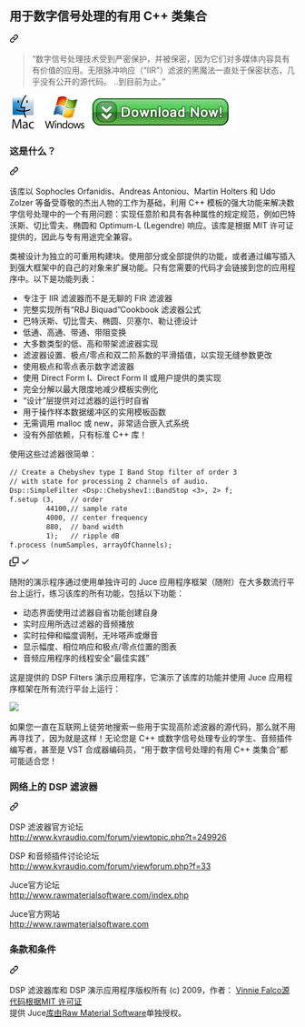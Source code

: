 <div class="Box-sc-g0xbh4-0 bJMeLZ js-snippet-clipboard-copy-unpositioned" data-hpc="true"><article class="markdown-body entry-content container-lg" itemprop="text"><div class="markdown-heading" dir="auto"><h2 tabindex="-1" class="heading-element" dir="auto"><font style="vertical-align: inherit;"><font style="vertical-align: inherit;">用于数字信号处理的有用 C++ 类集合</font></font></h2><a id="user-content-a-collection-of-useful-c-classes-for-digital-signal-processing" class="anchor-element" aria-label="永久链接：用于数字信号处理的有用 C++ 类的集合" href="#a-collection-of-useful-c-classes-for-digital-signal-processing"><svg class="octicon octicon-link" viewBox="0 0 16 16" version="1.1" width="16" height="16" aria-hidden="true"><path d="m7.775 3.275 1.25-1.25a3.5 3.5 0 1 1 4.95 4.95l-2.5 2.5a3.5 3.5 0 0 1-4.95 0 .751.751 0 0 1 .018-1.042.751.751 0 0 1 1.042-.018 1.998 1.998 0 0 0 2.83 0l2.5-2.5a2.002 2.002 0 0 0-2.83-2.83l-1.25 1.25a.751.751 0 0 1-1.042-.018.751.751 0 0 1-.018-1.042Zm-4.69 9.64a1.998 1.998 0 0 0 2.83 0l1.25-1.25a.751.751 0 0 1 1.042.018.751.751 0 0 1 .018 1.042l-1.25 1.25a3.5 3.5 0 1 1-4.95-4.95l2.5-2.5a3.5 3.5 0 0 1 4.95 0 .751.751 0 0 1-.018 1.042.751.751 0 0 1-1.042.018 1.998 1.998 0 0 0-2.83 0l-2.5 2.5a1.998 1.998 0 0 0 0 2.83Z"></path></svg></a></div>
<blockquote>
<p dir="auto"><font style="vertical-align: inherit;"><font style="vertical-align: inherit;">“数字信号处理技术受到严密保护，并被保密，因为它们对多媒体内容具有有价值的应用。无限脉冲响应（“IIR”）滤波的黑魔法一直处于保密状态，几乎没有公开的源代码。 ..到目前为止。”</font></font></p>
</blockquote>
<a href="https://github.com/downloads/vinniefalco/DSPFilters/DSPFiltersComplete.zip">
<img src="https://github.com/vinniefalco/vinniefalco.github.com/raw/master/images/DownloadNow.png" style="max-width: 100%;">
</a>
<div class="markdown-heading" dir="auto"><h3 tabindex="-1" class="heading-element" dir="auto"><font style="vertical-align: inherit;"><font style="vertical-align: inherit;">这是什么？</font></font></h3><a id="user-content-what-is-this" class="anchor-element" aria-label="永久链接：这是什么？" href="#what-is-this"><svg class="octicon octicon-link" viewBox="0 0 16 16" version="1.1" width="16" height="16" aria-hidden="true"><path d="m7.775 3.275 1.25-1.25a3.5 3.5 0 1 1 4.95 4.95l-2.5 2.5a3.5 3.5 0 0 1-4.95 0 .751.751 0 0 1 .018-1.042.751.751 0 0 1 1.042-.018 1.998 1.998 0 0 0 2.83 0l2.5-2.5a2.002 2.002 0 0 0-2.83-2.83l-1.25 1.25a.751.751 0 0 1-1.042-.018.751.751 0 0 1-.018-1.042Zm-4.69 9.64a1.998 1.998 0 0 0 2.83 0l1.25-1.25a.751.751 0 0 1 1.042.018.751.751 0 0 1 .018 1.042l-1.25 1.25a3.5 3.5 0 1 1-4.95-4.95l2.5-2.5a3.5 3.5 0 0 1 4.95 0 .751.751 0 0 1-.018 1.042.751.751 0 0 1-1.042.018 1.998 1.998 0 0 0-2.83 0l-2.5 2.5a1.998 1.998 0 0 0 0 2.83Z"></path></svg></a></div>
<p dir="auto"><font style="vertical-align: inherit;"><font style="vertical-align: inherit;">该库以 Sophocles Orfanidis、Andreas Antoniou、Martin Holters 和 Udo Zolzer 等备受尊敬的杰出人物的工作为基础，利用 C++ 模板的强大功能来解决数字信号处理中的一个有用问题：实现任意阶和具有各种属性的规定规范，例如巴特沃斯、切比雪夫、椭圆和 Optimum-L (Legendre) 响应。</font><font style="vertical-align: inherit;">该库是根据 MIT 许可证提供的，因此与专有用途完全兼容。</font></font></p>
<p dir="auto"><font style="vertical-align: inherit;"><font style="vertical-align: inherit;">类被设计为独立的可重用构建块。</font><font style="vertical-align: inherit;">使用部分或全部提供的功能，或者通过编写插入到强大框架中的自己的对象来扩展功能。</font><font style="vertical-align: inherit;">只有您需要的代码才会链接到您的应用程序中。</font><font style="vertical-align: inherit;">以下是功能列表：</font></font></p>
<ul dir="auto">
<li><font style="vertical-align: inherit;"><font style="vertical-align: inherit;">专注于 IIR 滤波器而不是无聊的 FIR 滤波器</font></font></li>
<li><font style="vertical-align: inherit;"><font style="vertical-align: inherit;">完整实现所有“RBJ Biquad”Cookbook 滤波器公式</font></font></li>
<li><font style="vertical-align: inherit;"><font style="vertical-align: inherit;">巴特沃斯、切比雪夫、椭圆、贝塞尔、勒让德设计</font></font></li>
<li><font style="vertical-align: inherit;"><font style="vertical-align: inherit;">低通、高通、带通、带阻变换</font></font></li>
<li><font style="vertical-align: inherit;"><font style="vertical-align: inherit;">大多数类型的低、高和带架滤波器实现</font></font></li>
<li><font style="vertical-align: inherit;"><font style="vertical-align: inherit;">滤波器设置、极点/零点和双二阶系数的平滑插值，以实现无缝参数更改</font></font></li>
<li><font style="vertical-align: inherit;"><font style="vertical-align: inherit;">使用极点和零点表示数字滤波器</font></font></li>
<li><font style="vertical-align: inherit;"><font style="vertical-align: inherit;">使用 Direct Form I、Direct Form II 或用户提供的类实现</font></font></li>
<li><font style="vertical-align: inherit;"><font style="vertical-align: inherit;">完全分解以最大限度地减少模板实例化</font></font></li>
<li><font style="vertical-align: inherit;"><font style="vertical-align: inherit;">“设计”层提供对过滤器的运行时自省</font></font></li>
<li><font style="vertical-align: inherit;"><font style="vertical-align: inherit;">用于操作样本数据缓冲区的实用模板函数</font></font></li>
<li><font style="vertical-align: inherit;"><font style="vertical-align: inherit;">无需调用 malloc 或 new，非常适合嵌入式系统</font></font></li>
<li><font style="vertical-align: inherit;"><font style="vertical-align: inherit;">没有外部依赖，只有标准 C++ 库！</font></font></li>
</ul>
<p dir="auto"><font style="vertical-align: inherit;"><font style="vertical-align: inherit;">使用这些过滤器很简单：</font></font></p>
<div class="snippet-clipboard-content notranslate position-relative overflow-auto"><pre class="notranslate"><code>// Create a Chebyshev type I Band Stop filter of order 3
// with state for processing 2 channels of audio.
Dsp::SimpleFilter &lt;Dsp::ChebyshevI::BandStop &lt;3&gt;, 2&gt; f;
f.setup (3,    // order
         44100,// sample rate
         4000, // center frequency
         880,  // band width
         1);   // ripple dB
f.process (numSamples, arrayOfChannels);
</code></pre><div class="zeroclipboard-container">
    <clipboard-copy aria-label="Copy" class="ClipboardButton btn btn-invisible js-clipboard-copy m-2 p-0 tooltipped-no-delay d-flex flex-justify-center flex-items-center" data-copy-feedback="Copied!" data-tooltip-direction="w" value="// Create a Chebyshev type I Band Stop filter of order 3
// with state for processing 2 channels of audio.
Dsp::SimpleFilter <Dsp::ChebyshevI::BandStop <3>, 2> f;
f.setup (3,    // order
         44100,// sample rate
         4000, // center frequency
         880,  // band width
         1);   // ripple dB
f.process (numSamples, arrayOfChannels);" tabindex="0" role="button">
      <svg aria-hidden="true" height="16" viewBox="0 0 16 16" version="1.1" width="16" data-view-component="true" class="octicon octicon-copy js-clipboard-copy-icon">
    <path d="M0 6.75C0 5.784.784 5 1.75 5h1.5a.75.75 0 0 1 0 1.5h-1.5a.25.25 0 0 0-.25.25v7.5c0 .138.112.25.25.25h7.5a.25.25 0 0 0 .25-.25v-1.5a.75.75 0 0 1 1.5 0v1.5A1.75 1.75 0 0 1 9.25 16h-7.5A1.75 1.75 0 0 1 0 14.25Z"></path><path d="M5 1.75C5 .784 5.784 0 6.75 0h7.5C15.216 0 16 .784 16 1.75v7.5A1.75 1.75 0 0 1 14.25 11h-7.5A1.75 1.75 0 0 1 5 9.25Zm1.75-.25a.25.25 0 0 0-.25.25v7.5c0 .138.112.25.25.25h7.5a.25.25 0 0 0 .25-.25v-7.5a.25.25 0 0 0-.25-.25Z"></path>
</svg>
      <svg aria-hidden="true" height="16" viewBox="0 0 16 16" version="1.1" width="16" data-view-component="true" class="octicon octicon-check js-clipboard-check-icon color-fg-success d-none">
    <path d="M13.78 4.22a.75.75 0 0 1 0 1.06l-7.25 7.25a.75.75 0 0 1-1.06 0L2.22 9.28a.751.751 0 0 1 .018-1.042.751.751 0 0 1 1.042-.018L6 10.94l6.72-6.72a.75.75 0 0 1 1.06 0Z"></path>
</svg>
    </clipboard-copy>
  </div></div>
<p dir="auto"><font style="vertical-align: inherit;"><font style="vertical-align: inherit;">随附的演示程序通过使用单独许可的 Juce 应用程序框架（随附）在大多数流行平台上运行，练习该库的所有功能，包括以下功能：</font></font></p>
<ul dir="auto">
<li><font style="vertical-align: inherit;"><font style="vertical-align: inherit;">动态界面使用过滤器自省功能创建自身</font></font></li>
<li><font style="vertical-align: inherit;"><font style="vertical-align: inherit;">实时应用所选过滤器的音频播放</font></font></li>
<li><font style="vertical-align: inherit;"><font style="vertical-align: inherit;">实时拉伸和幅度调制，无咔嗒声或爆音</font></font></li>
<li><font style="vertical-align: inherit;"><font style="vertical-align: inherit;">显示幅度、相位响应和极点/零点位置的图表</font></font></li>
<li><font style="vertical-align: inherit;"><font style="vertical-align: inherit;">音频应用程序的线程安全“最佳实践”</font></font></li>
</ul>
<p dir="auto"><font style="vertical-align: inherit;"><font style="vertical-align: inherit;">这是提供的 DSP Filters 演示应用程序，它演示了该库的功能并使用 Juce 应用程序框架在所有流行平台上运行：</font></font></p>
<p dir="auto"><a target="_blank" rel="noopener noreferrer" href="https://github.com/vinniefalco/DSPFilters/raw/gh-pages/images/DSPFiltersScreenshot.png"><img src="https://github.com/vinniefalco/DSPFilters/raw/gh-pages/images/DSPFiltersScreenshot.png" style="max-width: 100%;"></a></p>
<p dir="auto"><font style="vertical-align: inherit;"><font style="vertical-align: inherit;">如果您一直在互联网上徒劳地搜索一些用于实现高阶滤波器的源代码，那么就不用再寻找了，因为就是这样！</font><font style="vertical-align: inherit;">无论您是 C++ 或数字信号处理专业的学生、音频插件编写者，甚至是 VST 合成器编码员，“用于数字信号处理的有用 C++ 类集合”都可能适合您！</font></font></p>
<div class="markdown-heading" dir="auto"><h3 tabindex="-1" class="heading-element" dir="auto"><font style="vertical-align: inherit;"><font style="vertical-align: inherit;">网络上的 DSP 滤波器</font></font></h3><a id="user-content-dsp-filters-on-the-web" class="anchor-element" aria-label="永久链接：网络上的 DSP 滤波器" href="#dsp-filters-on-the-web"><svg class="octicon octicon-link" viewBox="0 0 16 16" version="1.1" width="16" height="16" aria-hidden="true"><path d="m7.775 3.275 1.25-1.25a3.5 3.5 0 1 1 4.95 4.95l-2.5 2.5a3.5 3.5 0 0 1-4.95 0 .751.751 0 0 1 .018-1.042.751.751 0 0 1 1.042-.018 1.998 1.998 0 0 0 2.83 0l2.5-2.5a2.002 2.002 0 0 0-2.83-2.83l-1.25 1.25a.751.751 0 0 1-1.042-.018.751.751 0 0 1-.018-1.042Zm-4.69 9.64a1.998 1.998 0 0 0 2.83 0l1.25-1.25a.751.751 0 0 1 1.042.018.751.751 0 0 1 .018 1.042l-1.25 1.25a3.5 3.5 0 1 1-4.95-4.95l2.5-2.5a3.5 3.5 0 0 1 4.95 0 .751.751 0 0 1-.018 1.042.751.751 0 0 1-1.042.018 1.998 1.998 0 0 0-2.83 0l-2.5 2.5a1.998 1.998 0 0 0 0 2.83Z"></path></svg></a></div>
<p dir="auto"><font style="vertical-align: inherit;"><font style="vertical-align: inherit;">DSP 滤波器官方论坛</font></font><br>
<a href="http://www.kvraudio.com/forum/viewtopic.php?t=249926" rel="nofollow"><font style="vertical-align: inherit;"><font style="vertical-align: inherit;">http://www.kvraudio.com/forum/viewtopic.php?t=249926</font></font></a></p>
<p dir="auto"><font style="vertical-align: inherit;"><font style="vertical-align: inherit;">DSP 和音频插件讨论论坛</font></font><br>
<a href="http://www.kvraudio.com/forum/viewforum.php?f=33" rel="nofollow"><font style="vertical-align: inherit;"><font style="vertical-align: inherit;">http://www.kvraudio.com/forum/viewforum.php?f=33</font></font></a></p>
<p dir="auto"><font style="vertical-align: inherit;"><font style="vertical-align: inherit;">Juce官方论坛</font></font><br>
<a href="http://www.rawmaterialsoftware.com/index.php" rel="nofollow"><font style="vertical-align: inherit;"><font style="vertical-align: inherit;">http://www.rawmaterialsoftware.com/index.php</font></font></a></p>
<p dir="auto"><font style="vertical-align: inherit;"><font style="vertical-align: inherit;">Juce官方网站</font></font><br>
<a href="http://www.rawmaterialsoftware.com" rel="nofollow"><font style="vertical-align: inherit;"><font style="vertical-align: inherit;">http://www.rawmaterialsoftware.com</font></font></a></p>
<div class="markdown-heading" dir="auto"><h3 tabindex="-1" class="heading-element" dir="auto"><font style="vertical-align: inherit;"><font style="vertical-align: inherit;">条款和条件</font></font></h3><a id="user-content-terms-and-conditions" class="anchor-element" aria-label="永久链接：条款和条件" href="#terms-and-conditions"><svg class="octicon octicon-link" viewBox="0 0 16 16" version="1.1" width="16" height="16" aria-hidden="true"><path d="m7.775 3.275 1.25-1.25a3.5 3.5 0 1 1 4.95 4.95l-2.5 2.5a3.5 3.5 0 0 1-4.95 0 .751.751 0 0 1 .018-1.042.751.751 0 0 1 1.042-.018 1.998 1.998 0 0 0 2.83 0l2.5-2.5a2.002 2.002 0 0 0-2.83-2.83l-1.25 1.25a.751.751 0 0 1-1.042-.018.751.751 0 0 1-.018-1.042Zm-4.69 9.64a1.998 1.998 0 0 0 2.83 0l1.25-1.25a.751.751 0 0 1 1.042.018.751.751 0 0 1 .018 1.042l-1.25 1.25a3.5 3.5 0 1 1-4.95-4.95l2.5-2.5a3.5 3.5 0 0 1 4.95 0 .751.751 0 0 1-.018 1.042.751.751 0 0 1-1.042.018 1.998 1.998 0 0 0-2.83 0l-2.5 2.5a1.998 1.998 0 0 0 0 2.83Z"></path></svg></a></div>
<p dir="auto"><font style="vertical-align: inherit;"><font style="vertical-align: inherit;">DSP 滤波器库和 DSP 演示应用程序版权所有 (c) 2009，作者：
 </font></font><a href="http://github.com/vinniefalco"><font style="vertical-align: inherit;"><font style="vertical-align: inherit;">Vinnie Falco源代码根据</font></font></a><font style="vertical-align: inherit;"><a href="http://www.opensource.org/licenses/mit-license.php" rel="nofollow"><font style="vertical-align: inherit;">MIT 许可证</font></a></font><br><font style="vertical-align: inherit;"><font style="vertical-align: inherit;">
提供
</font><font style="vertical-align: inherit;">
Juce</font><a href="http://www.rawmaterialsoftware.com" rel="nofollow"><font style="vertical-align: inherit;">库由</font></a><a href="http://rawmaterialsoftware.com" rel="nofollow"><font style="vertical-align: inherit;">Raw Material Software</font></a><font style="vertical-align: inherit;">单独授权</font><font style="vertical-align: inherit;">。</font></font><a href="http://www.opensource.org/licenses/mit-license.php" rel="nofollow"><font style="vertical-align: inherit;"></font></a><br><font style="vertical-align: inherit;"></font><a href="http://www.rawmaterialsoftware.com" rel="nofollow"><font style="vertical-align: inherit;"></font></a><font style="vertical-align: inherit;"></font><a href="http://rawmaterialsoftware.com" rel="nofollow"><font style="vertical-align: inherit;"></font></a><font style="vertical-align: inherit;"></font></p>
</article></div>
